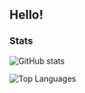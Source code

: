 ## Hello!

### Stats

![GitHub stats](https://github-readme-stats.vercel.app/api?username=Seercat3160&count_private=true&show_icons=true&theme=dark)

![Top Languages](https://github-readme-stats.vercel.app/api/top-langs/?username=Seercat3160&theme=dark)

<!--
**Seercat3160/Seercat3160** is a ✨ _special_ ✨ repository because its `README.md` (this file) appears on your GitHub profile.

Here are some ideas to get you started:

- 🔭 I’m currently working on ...
- 🌱 I’m currently learning ...
- 👯 I’m looking to collaborate on ...
- 🤔 I’m looking for help with ...
- 💬 Ask me about ...
- 📫 How to reach me: ...
- 😄 Pronouns: ...
- ⚡ Fun fact: ...
-->
